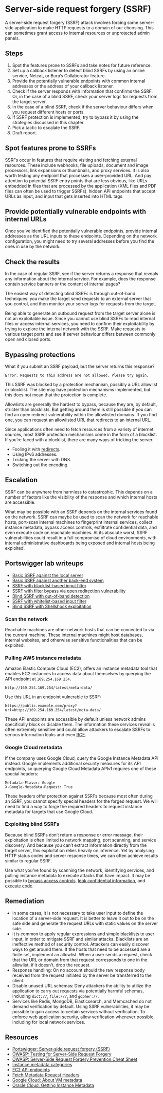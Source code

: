 # Server-side request forgery (SSRF)

A server-side request forgery (SSRF) attack involves forcing some server-side application to make HTTP requests to a 
domain of our choosing. This can sometimes grant access to internal resources or unprotected admin panels.

## Steps

1. Spot the features prone to SSRFs and take notes for future reference.
2. Set up a callback listener to detect blind SSRFs by using an online service, Netcat, or Burp’s Collaborator feature.
3. Provide the potentially vulnerable endpoints with common internal addresses or the address of your callback listener.
4. Check if the server responds with information that confirms the SSRF. Or, in the case of a blind SSRF, check your server logs for requests from the target server.
5. In the case of a blind SSRF, check if the server behaviour differs when you request different hosts or ports.
6. If SSRF protection is implemented, try to bypass it by using the strategies discussed in this chapter.
7. Pick a tactic to escalate the SSRF.
8. Draft report.

## Spot features prone to SSRFs

SSRFs occur in features that require visiting and fetching external resources. These include webhooks, file uploads, document and image processors, link expansions or thumbnails, and proxy services. It is also worth testing any endpoint that processes a user-provided URL. And pay attention to potential SSRF entry points that are less obvious, like URLs embedded in files that are processed by the application (XML files and PDF files can often be used to trigger SSRFs), hidden API endpoints that accept URLs as input, and input that gets inserted into HTML tags.

## Provide potentially vulnerable endpoints with internal URLs

Once you’ve identified the potentially vulnerable endpoints, provide internal addresses as the URL inputs to these endpoints. Depending on the network configuration, you might need to try several addresses before you find the ones in use by the network.

## Check the results

In the case of regular SSRF, see if the server returns a response that reveals any information about the internal service. For example, does the response contain service banners or the content of internal pages?

The easiest way of detecting blind SSRFs is through out-of-band techniques: you make the target send requests to an external server that you control, and then monitor your server logs for requests from the target.

Being able to generate an outbound request from the target server alone is not an exploitable issue. Since you cannot use blind SSRFs to read internal files or access internal services, you need to confirm their exploitability by trying to explore the internal network with the SSRF. Make requests to various target ports and see if server behaviour differs between commonly open and closed ports.

## Bypassing protections

What if you submit an SSRF payload, but the server returns this response?

    Error. Requests to this address are not allowed. Please try again.

This SSRF was blocked by a protection mechanism, possibly a URL allowlist or blocklist. The site may have protection mechanisms implemented, but this does not mean that the protection is complete.

Allowlists are generally the hardest to bypass, because they are, by default, stricter than blocklists. But getting around them is still possible if you can find an open redirect vulnerability within the allowlisted domains. If you find one, you can request an allowlisted URL that redirects to an internal URL.

Since applications often need to fetch resources from a variety of internet sources, most SSRF protection mechanisms come in the form of a blocklist. If you’re faced with a blocklist, there are many ways of tricking the server.

* Fooling it with [redirects](redirects.md).
* Using IPv6 addresses.
* Tricking the server with DNS.
* Switching out the encoding.

## Escalation

SSRF can be anywhere from harmless to catastrophic. This depends on a number of factors like the visibility of the response and which internal hosts are accessible.

What may be possible with an SSRF depends on the internal services found on the network. SSRF can maybe be used to scan the network for reachable hosts, port-scan internal machines to fingerprint internal services, collect instance metadata, bypass access controls, exfiltrate confidential data, and even execute code on reachable machines. At its absolute worst, SSRF vulnerabilities could result in a full compromise of cloud environments, with internal administrative dashboards being exposed and internal hosts being exploited.

## Portswigger lab writeups

* [Basic SSRF against the local server](../burp/ssrf/1.md)
* [Basic SSRF against another back-end system](../burp/ssrf/2.md)
* [SSRF with blacklist-based input filter](../burp/ssrf/3.md)
* [SSRF with filter bypass via open redirection vulnerability](../burp/ssrf/4.md)
* [Blind SSRF with out-of-band detection](../burp/ssrf/5.md)
* [SSRF with whitelist-based input filter](../burp/ssrf/6.md)
* [Blind SSRF with Shellshock exploitation](../burp/ssrf/7.md)

### Scan the network

Reachable machines are other network hosts that can be connected to via the current machine. These internal machines might host databases, internal websites, and otherwise sensitive functionalities that can be exploited.

### Pulling AWS instance metadata

Amazon Elastic Compute Cloud (EC2), offers an instance metadata tool that enables EC2 instances to access data about themselves by querying the API endpoint at `169.254.169.254`. 

    http://169.254.169.254/latest/meta-data/

Use this URL in an endpoint vulnerable to SSRF:

    https://public.example.com/proxy?url=http://169.254.169.254/latest/meta-data/

These API endpoints are accessible by default unless network admins specifically block or disable them. The information these services reveal is often extremely sensitive and could allow attackers to escalate SSRFs to serious information leaks and even [RCE](rce.md).

### Google Cloud metadata

If the company uses Google Cloud, query the Google Instance Metadata API instead. Google implements additional security measures for its API endpoints, so querying Google Cloud Metadata APIv1 requires one of these special headers:

    Metadata-Flavor: Google
    X-Google-Metadata-Request: True

These headers offer protection against SSRFs because most often during an SSRF, you cannot specify special headers for the forged request. We will need to find a way to forge the required headers to request instance metadata for targets that use Google Cloud.

### Exploiting blind SSRFs

Because blind SSRFs don’t return a response or error message, their exploitation is often limited to network mapping, port scanning, and service discovery. And because you can’t extract information directly from the target server, this exploitation relies heavily on inference. Yet by analysing HTTP status codes and server response times, we can often achieve results similar to regular SSRF.

Use what you’ve found by scanning the network, identifying services, and pulling instance metadata to execute attacks that have impact. It may be possible to [bypass access controls](acl.md), [leak confidential information](disclosure.md), and [execute code](rce.md).

## Remediation

* In some cases, it is not necessary to take user input to define the location of a server-side request. It is better to leave it out to be on the safe side and generate the request URLs with static values on the server side.
* It is common to apply regular expressions and simple blacklists to user input, in order to mitigate SSRF and similar attacks. Blacklists are an ineffective method of security control. Attackers can easily discover ways to get around them. If the hosts that need to be accessed are a finite set, implement an allowlist. When a user sends a request, check that the URL or domain from that request corresponds to one in the allowlist, if it doesn't, drop the request.
* Response handling: On no account should the raw response body received from the request initiated by the server be transferred to the client.
* Disable unused URL schemas: Deny attackers the ability to utilize the application to carry out requests via potentially harmful schemas, including `dict://`, `file:///`, and `gopher://`.
* Services like Redis, MongoDB, Elasticsearch, and Memcached do not demand verification by default. Using SSRF vulnerabilities, it may be possible to gain access to certain services without verification. To enforce web application security, allow verification whenever possible, including for local network services.

## Resources

* [Portswigger: Server-side request forgery (SSRF)](https://portswigger.net/web-security/ssrf)
* [OWASP: Testing for Server-Side Request Forgery](https://owasp.org/www-project-web-security-testing-guide/v42/4-Web_Application_Security_Testing/07-Input_Validation_Testing/19-Testing_for_Server-Side_Request_Forgery)
* [OWASP: Server-Side Request Forgery Prevention Cheat Sheet](https://cheatsheetseries.owasp.org/cheatsheets/Server_Side_Request_Forgery_Prevention_Cheat_Sheet.html)
* [Instance metadata categories](https://docs.aws.amazon.com/AWSEC2/latest/UserGuide/instancedata-data-categories.html)
* [EC2 API endpoints](https://docs.aws.amazon.com/AWSEC2/latest/UserGuide/ec2-instance-metadata.html)
* [Fetch Metadata Request Headers](https://www.w3.org/TR/fetch-metadata/)
* [Google Cloud: About VM metadata](https://cloud.google.com/compute/docs/metadata/overview)
* [Oracle Cloud: Getting Instance Metadata](https://docs.oracle.com/en-us/iaas/Content/Compute/Tasks/gettingmetadata.htm)

